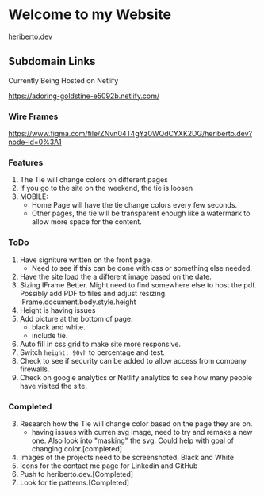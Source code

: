 # Welcome to my Website
[heriberto.dev](heriberto.dev)

## Subdomain Links
Currently Being Hosted on Netlify

https://adoring-goldstine-e5092b.netlify.com/

### Wire Frames
https://www.figma.com/file/ZNvn04T4gYz0WQdCYXK2DG/heriberto.dev?node-id=0%3A1

### Features
1. The Tie will change colors on different pages
2. If you go to the site on the weekend, the tie is loosen
3. MOBILE: 
    - Home Page will have the tie change colors every few seconds.
    - Other pages, the tie will be transparent enough like a watermark to allow more space for the content.

### ToDo
1. Have signiture written on the front page. 
    - Need to see if this can be done with css or something else needed.
2. Have the site load the a different image based on the date.
8. Sizing IFrame Better. Might need to find somewhere else to host the pdf. Possibly add PDF to files and adjust resizing. IFrame.document.body.style.height
9. Height is having issues
10. Add picture at the bottom of page.
    - black and white.
    - include tie.
11. Auto fill in css grid to make site more responsive.
12. Switch `height: 90vh` to percentage and test.
13. Check to see if security can be added to allow access from company firewalls.
14. Check on google analytics or Netlify analytics to see how many people have visited the site.

### Completed
3. Research how the Tie will change color based on the page they are on. 
    - having issues with curren  svg image, need to try and remake a new one. Also look into "masking" the svg. Could help with goal of changing color.[completed]
4. Images of the projects need to be screenshoted. Black and White
5. Icons for the contact me page for Linkedin and GitHub
6. Push to heriberto.dev.[Completed]
7. Look for tie patterns.[Completed]
